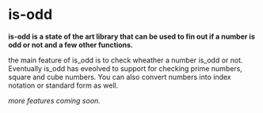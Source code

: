 # is-odd
**is-odd is a state of the art library that can be used to fin out if a number is odd or not and a few other functions.**

the main feature of is_odd is to check wheather a number is_odd or not. Eventually is_odd has eveolved to support for checking prime numbers, square and cube numbers. You can also convert numbers into index notation or standard form as well.

_more features coming soon._
